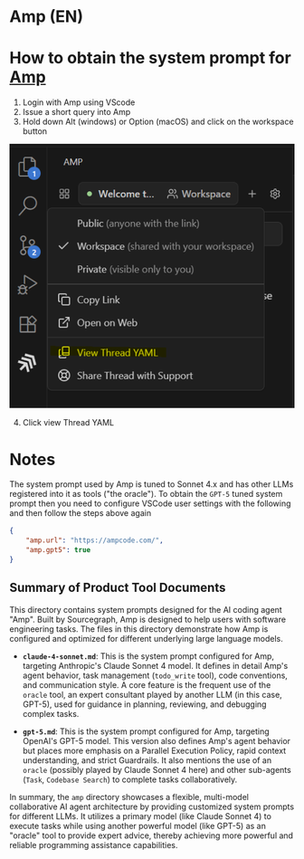 # Amp (EN)

# How to obtain the system prompt for [Amp](https://ampcode.com)

1. Login with Amp using VScode
2. Issue a short query into Amp
3. Hold down Alt (windows) or Option (macOS) and click on the workspace button

![](./view-thread-yaml.png)

4. Click view Thread YAML

# Notes

The system prompt used by Amp is tuned to Sonnet 4.x and has other LLMs registered into it as tools ("the oracle"). To obtain the `GPT-5` tuned system prompt then you need to configure VSCode user settings with the following and then follow the steps above again

```json
{
    "amp.url": "https://ampcode.com/",
    "amp.gpt5": true
}
```

## Summary of Product Tool Documents

This directory contains system prompts designed for the AI coding agent "Amp". Built by Sourcegraph, Amp is designed to help users with software engineering tasks. The files in this directory demonstrate how Amp is configured and optimized for different underlying large language models.

- **`claude-4-sonnet.md`**: This is the system prompt configured for Amp, targeting Anthropic's Claude Sonnet 4 model. It defines in detail Amp's agent behavior, task management (`todo_write` tool), code conventions, and communication style. A core feature is the frequent use of the `oracle` tool, an expert consultant played by another LLM (in this case, GPT-5), used for guidance in planning, reviewing, and debugging complex tasks.

- **`gpt-5.md`**: This is the system prompt configured for Amp, targeting OpenAI's GPT-5 model. This version also defines Amp's agent behavior but places more emphasis on a Parallel Execution Policy, rapid context understanding, and strict Guardrails. It also mentions the use of an `oracle` (possibly played by Claude Sonnet 4 here) and other sub-agents (`Task`, `Codebase Search`) to complete tasks collaboratively.

In summary, the `amp` directory showcases a flexible, multi-model collaborative AI agent architecture by providing customized system prompts for different LLMs. It utilizes a primary model (like Claude Sonnet 4) to execute tasks while using another powerful model (like GPT-5) as an "oracle" tool to provide expert advice, thereby achieving more powerful and reliable programming assistance capabilities.